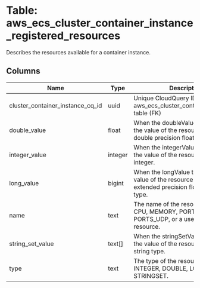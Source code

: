 
# Table: aws_ecs_cluster_container_instance_registered_resources
Describes the resources available for a container instance.
## Columns
| Name        | Type           | Description  |
| ------------- | ------------- | -----  |
|cluster_container_instance_cq_id|uuid|Unique CloudQuery ID of aws_ecs_cluster_container_instances table (FK)|
|double_value|float|When the doubleValue type is set, the value of the resource must be a double precision floating-point type.|
|integer_value|integer|When the integerValue type is set, the value of the resource must be an integer.|
|long_value|bigint|When the longValue type is set, the value of the resource must be an extended precision floating-point type.|
|name|text|The name of the resource, such as CPU, MEMORY, PORTS, PORTS_UDP, or a user-defined resource.|
|string_set_value|text[]|When the stringSetValue type is set, the value of the resource must be a string type.|
|type|text|The type of the resource, such as INTEGER, DOUBLE, LONG, or STRINGSET.|
